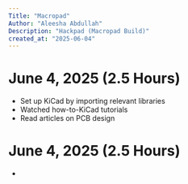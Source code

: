 ```yaml
---
Title: "Macropad"
Author: "Aleesha Abdullah"
Description: "Hackpad (Macropad Build)"
created_at: "2025-06-04"
---
```


# June 4, 2025 (2.5 Hours)
- Set up KiCad by importing relevant libraries
- Watched how-to-KiCad tutorials
- Read articles on PCB design

# June 4, 2025 (2.5 Hours)
- 

